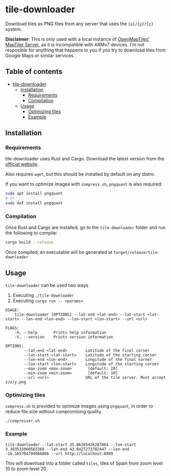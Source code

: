 # tile-downloader

Download tiles as PNG files from any server that uses the `{x}/{y}/{z}` system.

**Disclaimer**: This is only used with a local instance of [OpenMapTiles' MapTiler Server](https://openmaptiles.org/docs/), as it is incompatible with ARMv7 devices. I'm not resposible for anything that happens to you if you try to download tiles from Google Maps or similar services.

## Table of contents

- [tile-downloader](#tile-downloader)
  - [Installation](#installation)
    - [Requirements](#requirements)
    - [Compilation](#compilation)
  - [Usage](#usage)
    - [Optimizing tiles](#optimizing-tiles)
    - [Example](#example)

## Installation

### Requirements

tile-downloader uses Rust and Cargo. Download the latest version from the [official website](https://www.rust-lang.org/).

Also requires `wget`, but this should be installed by default on any distro.

If you want to optimize images with `compress.sh`, `pngquant` is also required:

```bash
sudo apt install pngquant
# or
sudo dnf install pngquant
```

### Compilation

Once Rust and Cargo are installed, go to the `tile-downloader` folder and run the following to compile:

```bash
cargo build --release
```

Once compiled, an executable will be generated at `target/release/tile-downloader`

## Usage

`tile-downloader` can be used two ways

1. Executing `./tile-downloader`
2. Executing `cargo run -- <params>`

```
USAGE:
    tile-downloader [OPTIONS] --lat-end <lat-end> --lat-start <lat-start> --lon-end <lon-end> --lon-start <lon-start> --url <url>

FLAGS:
    -h, --help       Prints help information
    -V, --version    Prints version information

OPTIONS:
        --lat-end <lat-end>        Latitude of the final corner
        --lat-start <lat-start>    Latitude of the starting corner
        --lon-end <lon-end>        Longitude of the final corner
        --lon-start <lon-start>    Longitude of the starting corner
        --max-zoom <max-zoom>       [default: 20]
        --min-zoom <min-zoom>       [default: 10]
        --url <url>                URL of the tile server. Must accept z/x/y.png
```

### Optimizing tiles

`compress.sh` is provided to optimize images using `pngquant`, in order to reduce file size without compromising quality.

```
./compresser.sh
```

### Example

```
tile-downloader --lat-start 35.86265426287864 --lon-start 3.303533060563368 --lat-end 43.8427273782447 --lon-end -10.165704794966866 --url http://localhost:8989
```

This will download into a folder called `tiles`, tiles of Spain from zoom level 10 to zoom level 20.
